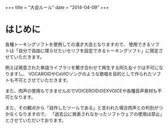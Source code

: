 +++
title = "大会ルール"
date = "2014-04-09"
+++

# はじめに

各種トーキングソフトを使用しての漫才大会となりますので、
使用できるソフトは「自分で自由に喋らせたいセリフを設定できるトーキングソフト」に限定させていただきます。

例えば用意された単語ライブラリを繋ぎ合わせて再生する阿久女イクは不可になりますし、
VOCAROIDやCeVIOソングのような歌唱を目的として作られたソフトも不可とさせていただきます。

また、肉声の使用もできませんのでVOICEROIDのEXVOICEや各種音声素材も不可となります。

また、その観点から「自作したツールである」と言われた場合肉声との判別がつかなくなりますので、
「過去公に発表されなかったソフトウェアの使用は禁止」とさせていただいております。

